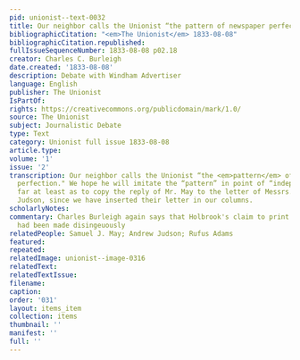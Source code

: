 ```yaml
---
pid: unionist--text-0032
title: Our neighbor calls the Unionist “the pattern of newspaper perfection"
bibliographicCitation: "<em>The Unionist</em> 1833-08-08"
bibliographicCitation.republished: 
fullIssueSequenceNumber: 1833-08-08 p02.18
creator: Charles C. Burleigh
date.created: '1833-08-08'
description: Debate with Windham Advertiser
language: English
publisher: The Unionist
IsPartOf: 
rights: https://creativecommons.org/publicdomain/mark/1.0/
source: The Unionist
subject: Journalistic Debate
type: Text
category: Unionist full issue 1833-08-08
article.type: 
volume: '1'
issue: '2'
transcription: Our neighbor calls the Unionist “the <em>pattern</em> of newspaper
  perfection." We hope he will imitate the “pattern” in point of “independence,” so
  far at least as to copy the reply of Mr. May to the letter of Messrs. Adams and
  Judson, since we have inserted their letter in our columns.
scholarlyNotes: 
commentary: Charles Burleigh again says that Holbrook's claim to print both sides
  had been made disingeuously
relatedPeople: Samuel J. May; Andrew Judson; Rufus Adams
featured: 
repeated: 
relatedImage: unionist--image-0316
relatedText: 
relatedTextIssue: 
filename: 
caption: 
order: '031'
layout: items_item
collection: items
thumbnail: ''
manifest: ''
full: ''
---
```

